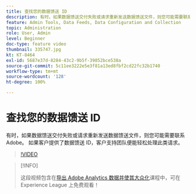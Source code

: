 ```yaml
---
title: 查找您的数据馈送 ID
description: 有时，如果数据馈送交付失败或请求重新发送数据馈送文件，则您可能需要联系 Adobe。 如果客户提供了数据馈送 ID，客户支持团队便能轻松处理此类请求。
feature: Admin Tools, Data Feeds, Data Configuration and Collection
topic: Administration
role: User, Admin
level: Beginner
doc-type: feature video
thumbnail: 335747.jpg
kt: KT-8464
exl-id: 5687e37d-8284-43c2-9b5f-39852bce538a
source-git-commit: 5c11ee3222e5e3f81a13ed8fbf2cd22fc32b1740
workflow-type: tm+mt
source-wordcount: '128'
ht-degree: 100%

---
```


# 查找您的数据馈送 ID

有时，如果数据馈送交付失败或请求重新发送数据馈送文件，则您可能需要联系 Adobe。 如果客户提供了数据馈送 ID，客户支持团队便能轻松处理此类请求。

>[!VIDEO](https://video.tv.adobe.com/v/335747/?quality=12&learn=on)

>[!INFO]
>
> 这段视频包含在[导出 Adobe Analytics 数据并使其大众化](https://experienceleague.adobe.com/?recommended=Analytics-A-1-2022.1.democratizing)课程中，可在 Experience League 上免费观看！